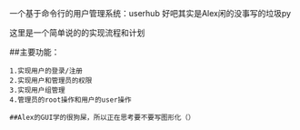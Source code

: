 一个基于命令行的用户管理系统：userhub
好吧其实是Alex闲的没事写的垃圾py

这里是一个简单说的的实现流程和计划

##主要功能：

    1.实现用户的登录/注册
    2.实现用户和管理员的权限
    3.实现用户组管理
    4.管理员的root操作和用户的user操作

    ##Alex的GUI学的很狗屎，所以正在思考要不要写图形化（）

